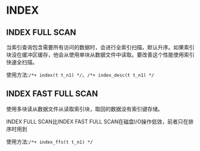 # INDEX

## INDEX FULL SCAN

当索引查询包含需要所有访问的数据时，会进行全索引扫描，默认升序。如果索引块没在缓冲区缓存，他会从使用单块从数据文件中读取。要改善这个性能使用索引快速全扫描。

使用方法:`/*+ index(t t_n1) */`、`/*+ index_desc(t t_n1) */`

## INDEX FAST FULL SCAN

使用多块读从数据文件从读取索引块，取回的数据没有索引键存储。

INDEX FULL SCAN比INDEX FAST FULL SCAN在磁盘I/O操作低效，前者只在排序时用到

使用方法:`/*+ index_ffs(t t_n1) */`


